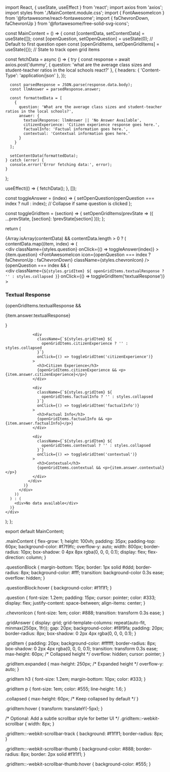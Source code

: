 import React, { useState, useEffect } from 'react';
import axios from 'axios';
import styles from './MainContent.module.css';
import { FontAwesomeIcon } from '@fortawesome/react-fontawesome';
import { faChevronDown, faChevronUp } from '@fortawesome/free-solid-svg-icons';

const MainContent = () => {
  const [contentData, setContentData] = useState([]);
  const [openQuestion, setOpenQuestion] = useState(0); // Default to first question open
  const [openGridItems, setOpenGridItems] = useState({}); // State to track open grid items

  const fetchData = async () => {
    try {
      const response = await axios.post('dummy', {
        question: 'what are the average class sizes and student-teacher ratios in the local schools react?'
      }, {
        headers: {
          'Content-Type': 'application/json'
        },
      });

      const parsedResponse = JSON.parse(response.data.body);
      const llmAnswer = parsedResponse.answer;

      const formattedData = [
        {
          question: 'What are the average class sizes and student-teacher ratios in the local schools?',
          answer: {
            textualResponse: llmAnswer || 'No Answer Available',
            citizenExperience: 'Citizen experience response goes here.',
            factualInfo: 'Factual information goes here.',
            contextual: 'Contextual information goes here.'
          }
        }
      ];

      setContentData(formattedData);
    } catch (error) {
      console.error('Error fetching data:', error);
    }
  };

  useEffect(() => {
    fetchData();
  }, []);

  const toggleAnswer = (index) => {
    setOpenQuestion(openQuestion === index ? null : index); // Collapse if same question is clicked
  };

  const toggleGridItem = (section) => {
    setOpenGridItems(prevState => ({
      ...prevState,
      [section]: !prevState[section]
    }));
  };

  return (
    <div className={styles.mainContent}>
      {Array.isArray(contentData) && contentData.length > 0 ? (
        contentData.map((item, index) => (
          <div key={index} className={styles.questionBlock}>
            <div
              className={styles.question}
              onClick={() => toggleAnswer(index)}
            >
              {item.question}
              <FontAwesomeIcon
                icon={openQuestion === index ? faChevronUp : faChevronDown}
                className={styles.chevronIcon}
              />
            </div>
            {openQuestion === index && (
              <div className={styles.gridAnswer}>
                <div
                  className={`${styles.gridItem} ${
                    openGridItems.textualResponse ? '' : styles.collapsed
                  }`}
                  onClick={() => toggleGridItem('textualResponse')}
                >
                  <h3>Textual Response</h3>
                  {openGridItems.textualResponse && <p>{item.answer.textualResponse}</p>}
                </div>

                <div
                  className={`${styles.gridItem} ${
                    openGridItems.citizenExperience ? '' : styles.collapsed
                  }`}
                  onClick={() => toggleGridItem('citizenExperience')}
                >
                  <h3>Citizen Experience</h3>
                  {openGridItems.citizenExperience && <p>{item.answer.citizenExperience}</p>}
                </div>

                <div
                  className={`${styles.gridItem} ${
                    openGridItems.factualInfo ? '' : styles.collapsed
                  }`}
                  onClick={() => toggleGridItem('factualInfo')}
                >
                  <h3>Factual Info</h3>
                  {openGridItems.factualInfo && <p>{item.answer.factualInfo}</p>}
                </div>

                <div
                  className={`${styles.gridItem} ${
                    openGridItems.contextual ? '' : styles.collapsed
                  }`}
                  onClick={() => toggleGridItem('contextual')}
                >
                  <h3>Contextual</h3>
                  {openGridItems.contextual && <p>{item.answer.contextual}</p>}
                </div>
              </div>
            )}
          </div>
        ))
      ) : (
        <div>No data available</div>
      )}
    </div>
  );
};

export default MainContent;



.mainContent {
  flex-grow: 1;
  height: 100vh;
  padding: 35px;
  padding-top: 60px;
  background-color: #f7f9fc;
  overflow-y: auto;
  width: 800px;
  border-radius: 10px;
  box-shadow: 0 4px 8px rgba(0, 0, 0, 0.1);
  display: flex;
  flex-direction: column;
}

.questionBlock {
  margin-bottom: 15px;
  border: 1px solid #ddd;
  border-radius: 8px;
  background-color: #fff;
  transition: background-color 0.3s ease;
  overflow: hidden;
}

.questionBlock:hover {
  background-color: #f1f1f1;
}

.question {
  font-size: 1.2em;
  padding: 15px;
  cursor: pointer;
  color: #333;
  display: flex;
  justify-content: space-between;
  align-items: center;
}

.chevronIcon {
  font-size: 1em;
  color: #888;
  transition: transform 0.3s ease;
}

.gridAnswer {
  display: grid;
  grid-template-columns: repeat(auto-fit, minmax(250px, 1fr));
  gap: 20px;
  background-color: #f8f9fa;
  padding: 20px;
  border-radius: 8px;
  box-shadow: 0 2px 4px rgba(0, 0, 0, 0.1);
}

.gridItem {
  padding: 20px;
  background-color: #ffffff;
  border-radius: 8px;
  box-shadow: 0 2px 4px rgba(0, 0, 0, 0.1);
  transition: transform 0.3s ease;
  max-height: 60px; /* Collapsed height */
  overflow: hidden;
  cursor: pointer;
}

.gridItem.expanded {
  max-height: 250px; /* Expanded height */
  overflow-y: auto;
}

.gridItem h3 {
  font-size: 1.2em;
  margin-bottom: 10px;
  color: #333;
}

.gridItem p {
  font-size: 1em;
  color: #555;
  line-height: 1.6;
}

.collapsed {
  max-height: 60px; /* Keep collapsed by default */
}

.gridItem:hover {
  transform: translateY(-5px);
}

/* Optional: Add a subtle scrollbar style for better UI */
.gridItem::-webkit-scrollbar {
  width: 8px;
}

.gridItem::-webkit-scrollbar-track {
  background: #f1f1f1;
  border-radius: 8px;
}

.gridItem::-webkit-scrollbar-thumb {
  background-color: #888;
  border-radius: 8px;
  border: 2px solid #f1f1f1;
}

.gridItem::-webkit-scrollbar-thumb:hover {
  background-color: #555;
}
